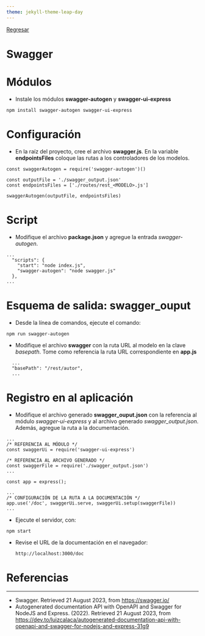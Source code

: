 ```yaml
---
theme: jekyll-theme-leap-day
---
```


[Regresar](/DAWM/)

Swagger
=======================



Módulos
===============

* Instale los módulos **swagger-autogen** y **swagger-ui-express**

```
npm install swagger-autogen swagger-ui-express
```

Configuración
===============

* En la raíz del proyecto, cree el archivo **swagger.js**. En la variable **endpointsFiles** coloque las rutas a los controladores de los modelos.

```
const swaggerAutogen = require('swagger-autogen')()

const outputFile = './swagger_output.json'
const endpointsFiles = ['./routes/rest_<MODELO>.js']

swaggerAutogen(outputFile, endpointsFiles)
```

Script
===============

* Modifique el archivo **package.json** y agregue la entrada _swagger-autogen_.

```
...
  "scripts": {
    "start": "node index.js",
    "swagger-autogen": "node swagger.js"
  },
...
```

Esquema de salida: swagger_ouput
===============

* Desde la línea de comandos, ejecute el comando:

```
npm run swagger-autogen
```

* Modifique el archivo **swagger** con la ruta URL al modelo en la clave _basepath_. Tome como referencia la ruta URL correspondiente en **app.js**

```
  ...
  "basePath": "/rest/autor",
  ...
```

Registro en al aplicación
===============

* Modifique el archivo generado **swagger_ouput.json** con la referencia al módulo _swagger-ui-express_ y al archivo generado _swagger_output.json_. Además, agregue la ruta a la documentación.

```text
...
/* REFERENCIA AL MÓDULO */
const swaggerUi = require('swagger-ui-express')

/* REFERENCIA AL ARCHIVO GENERADO */
const swaggerFile = require('./swagger_output.json')
...

const app = express();

...
/* CONFIGURACIÓN DE LA RUTA A LA DOCUMENTACIÓN */
app.use('/doc', swaggerUi.serve, swaggerUi.setup(swaggerFile))
...
```

* Ejecute el servidor, con:

```
npm start
```

* Revise el URL de la documentación en el navegador:

  ```
  http://localhost:3000/doc
  ```

Referencias 
===========

* * *

* Swagger. Retrieved 21 August 2023, from https://swagger.io/
* Autogenerated documentation API with OpenAPI and Swagger for NodeJS and Express. (2022). Retrieved 21 August 2023, from https://dev.to/luizcalaca/autogenerated-documentation-api-with-openapi-and-swagger-for-nodejs-and-express-31g9
